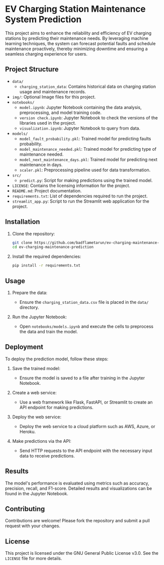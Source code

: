 # EV Charging Station Maintenance System Prediction

This project aims to enhance the reliability and efficiency of EV charging stations by predicting their maintenance needs. By leveraging machine learning techniques, the system can forecast potential faults and schedule maintenance proactively, thereby minimizing downtime and ensuring a seamless charging experience for users.

## Project Structure

- `data/`
  - `charging_station_data`: Contains historical data on charging station usage and maintenance records.
- `img/`: Optional Image files for this project.
- `notebooks/`
  - `model.ipynb`: Jupyter Notebook containing the data analysis, preprocessing, and model training code.
  - `version check.ipynb`: Jupyter Notebook to check the versions of the libraries used in the project.
  - `visualization.ipynb`: Jupyter Notebook to query from data.
- `models/`
  - `model_fault_probability.pkl`: Trained model for predicting faults probability.
  - `model_maintenance_needed.pkl`: Trained model for predicting type of maintenance needed.
  - `model_next_maintenance_days.pkl`: Trained model for predicting next maintenance in days.
  - `scaler.pkl`: Preprocessing pipeline used for data transformation.
- `src/`
  - `predict.py`: Script for making predictions using the trained model.
- `LICENSE`: Contains the licensing information for the project.
- `README.md`: Project documentation.
- `requirements.txt`: List of dependencies required to run the project.
- `streamlit_app.py`: Script to run the Streamlit web application for the project.

## Installation

1. Clone the repository:
    ```sh
    git clone https://github.com/badflametarun/ev-charging-maintenance-prediction.git
    cd ev-charging-maintenance-prediction
    ```

2. Install the required dependencies:
    ```sh
    pip install -r requirements.txt
    ```

## Usage

1. Prepare the data:
    - Ensure the `charging_station_data.csv` file is placed in the `data/` directory.

2. Run the Jupyter Notebook:
    - Open `notebooks/models.ipynb` and execute the cells to preprocess the data and train the model.

## Deployment

To deploy the prediction model, follow these steps:

1. Save the trained model:
    - Ensure the model is saved to a file after training in the Jupyter Notebook.

2. Create a web service:
    - Use a web framework like Flask, FastAPI, or Streamlit to create an API endpoint for making predictions.

3. Deploy the web service:
    - Deploy the web service to a cloud platform such as AWS, Azure, or Heroku.

4. Make predictions via the API:
    - Send HTTP requests to the API endpoint with the necessary input data to receive predictions.

## Results

The model's performance is evaluated using metrics such as accuracy, precision, recall, and F1-score. Detailed results and visualizations can be found in the Jupyter Notebook.

## Contributing

Contributions are welcome! Please fork the repository and submit a pull request with your changes.

## License

This project is licensed under the GNU General Public License v3.0. See the `LICENSE` file for more details.
